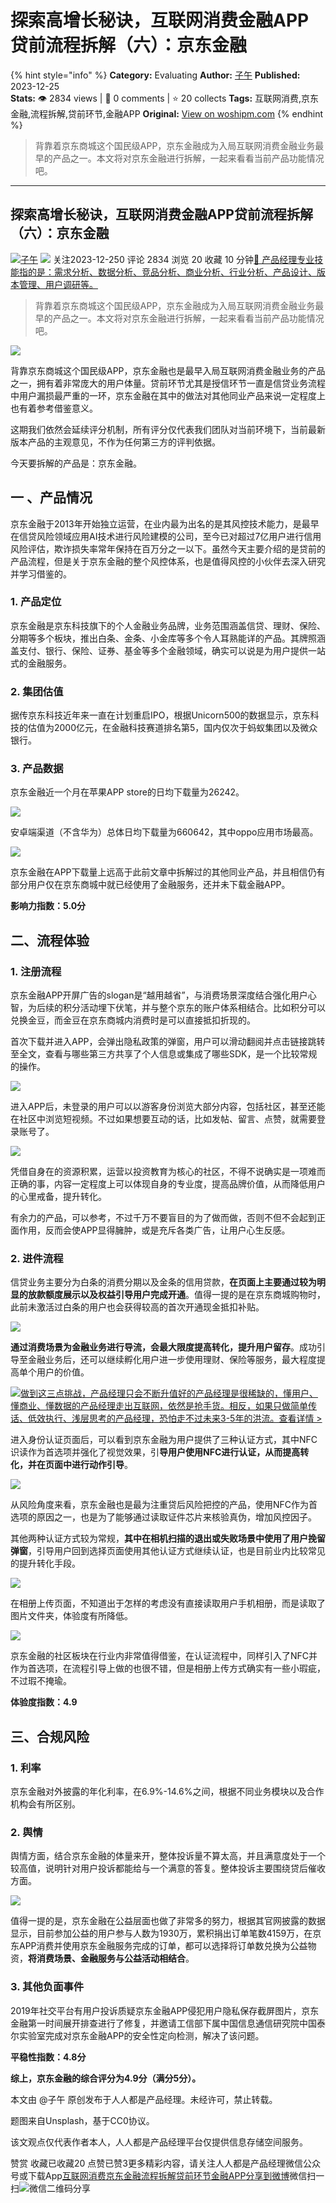 # 探索高增长秘诀，互联网消费金融APP贷前流程拆解（六）：京东金融
{% hint style="info" %}
**Category:** Evaluating
**Author:** [子午](https://www.woshipm.com/u/1324988)
**Published:** 2023-12-25  
**Stats:** 👁️ 2834 views | 💬 0 comments | ⭐ 20 collects
**Tags:** 互联网消费,京东金融,流程拆解,贷前环节,金融APP
**Original:** [View on woshipm.com](https://www.woshipm.com/evaluating/5964407.html)
{% endhint %}
> 背靠着京东商城这个国民级APP，京东金融成为入局互联网消费金融业务最早的产品之一。本文将对京东金融进行拆解，一起来看看当前产品功能情况吧。

---

## 探索高增长秘诀，互联网消费金融APP贷前流程拆解（六）：京东金融

[![](https://image.woshipm.com/wp-files/2021/09/wKxjpn4kTGwjz6QmvKEm.jpg!/both/72x72)](https://www.woshipm.com/u/1324988)[子午](https://www.woshipm.com/u/1324988) ![](https://static.woshipm.com/tag/1101_1@2x.png) 关注2023-12-250 评论 2834 浏览 20 收藏 10 分钟[🔗 产品经理专业技能指的是：需求分析、数据分析、竞品分析、商业分析、行业分析、产品设计、版本管理、用户调研等。](https://ke.qidianla.com/courses/90pm)

> 背靠着京东商城这个国民级APP，京东金融成为入局互联网消费金融业务最早的产品之一。本文将对京东金融进行拆解，一起来看看当前产品功能情况吧。

![](https://image.woshipm.com/2023/04/14/fa5cbae0-da8e-11ed-b35a-00163e0b5ff3.jpg)

背靠京东商城这个国民级APP，京东金融也是最早入局互联网消费金融业务的产品之一，拥有着非常庞大的用户体量。贷前环节尤其是授信环节一直是信贷业务流程中用户漏损最严重的一环，京东金融在其中的做法对其他同业产品来说一定程度上也有着参考借鉴意义。

这期我们依然会延续评分机制，所有评分仅代表我们团队对当前环境下，当前最新版本产品的主观意见，不作为任何第三方的评判依据。

今天要拆解的产品是：京东金融。

## 一 、产品情况

京东金融于2013年开始独立运营，在业内最为出名的是其风控技术能力，是最早在信贷风险领域应用AI技术进行风险建模的公司，至今已对超过7亿用户进行信用风险评估，欺诈损失率常年保持在百万分之一以下。虽然今天主要介绍的是贷前的产品流程，但是关于京东金融的整个风控体系，也是值得风控的小伙伴去深入研究并学习借鉴的。

### 1\. 产品定位

京东金融是京东科技旗下的个人金融业务品牌，业务范围涵盖信贷、理财、保险、分期等多个板块，推出白条、金条、小金库等多个令人耳熟能详的产品。其牌照涵盖支付、银行、保险、证券、基金等多个金融领域，确实可以说是为用户提供一站式的金融服务。

### 2\. 集团估值

据传京东科技近年来一直在计划重启IPO，根据Unicorn500的数据显示，京东科技的估值为2000亿元，在金融科技赛道排名第5，国内仅次于蚂蚁集团以及微众银行。

### 3\. 产品数据

京东金融近一个月在苹果APP store的日均下载量为26242。

![](https://image.woshipm.com/2023/12/22/5ec5923c-a0e0-11ee-8a89-00163e142b65.png)

安卓端渠道（不含华为）总体日均下载量为660642，其中oppo应用市场最高。

![](https://image.woshipm.com/2023/12/22/76178ff8-a0e0-11ee-b39b-00163e0b5ff3.png)

京东金融在APP下载量上远高于此前文章中拆解过的其他同业产品，并且相信仍有部分用户仅在京东商城中就已经使用了金融服务，还并未下载金融APP。

**影响力指数：5.0分**

## 二、流程体验

### 1\. 注册流程

京东金融APP开屏广告的slogan是“越用越省”，与消费场景深度结合强化用户心智，为后续的积分活动埋下伏笔，并与整个京东的账户体系相结合。比如积分可以兑换金豆，而金豆在京东商城内消费时是可以直接抵扣折现的。

首次下载并进入APP，会弹出隐私政策的弹窗，用户可以滑动翻阅并点击链接跳转至全文，查看与哪些第三方共享了个人信息或集成了哪些SDK，是一个比较常规的操作。

![](https://image.woshipm.com/2023/12/22/b98571ce-a0e0-11ee-8a89-00163e142b65.png)

进入APP后，未登录的用户可以以游客身份浏览大部分内容，包括社区，甚至还能在社区中浏览短视频。不过如果想要互动的话，比如发帖、留言、点赞，就需要登录账号了。

![](https://image.woshipm.com/wp-files/2023/12/nTzArK4WhR7NHuIwBHTF.png)

凭借自身在的资源积累，运营以投资教育为核心的社区，不得不说确实是一项难而正确的事，内容一定程度上可以体现自身的专业度，提高品牌价值，从而降低用户的心里戒备，提升转化。

有余力的产品，可以参考，不过千万不要盲目的为了做而做，否则不但不会起到正面作用，反而会使APP显得臃肿，或是充斥各类广告，让用户心生反感。

### 2\. 进件流程

信贷业务主要分为白条的消费分期以及金条的信用贷款，**在页面上主要通过较为明显的放款额度展示以及权益引导用户完成开通**。值得一提的是在京东商城购物时，此前未激活过白条的用户也会获得较高的首次开通现金抵扣补贴。

![](https://image.woshipm.com/2023/12/22/e2f48e96-a0e0-11ee-b39b-00163e0b5ff3.png)

**通过消费场景为金融业务进行导流，会最大限度提高转化，提升用户留存**。成功引导至金融业务后，还可以继续孵化用户进一步使用理财、保险等服务，最大程度提高单个用户的价值。

[![](https://image.woshipm.com/2023/07/27/1788a218-2c7f-11ee-b91f-00163e0b5ff3.png)做到这三点挑战，产品经理只会不断升值好的产品经理是很稀缺的，懂用户、懂商业、懂数据的产品经理走出互联网，依然是抢手货。相反，如果只做简单传话、低效执行、浅层思考的产品经理，恐怕走不过未来3-5年的洪流。查看详情 >](https://ke.qidianla.com/courses/bcpm)

进入身份认证页面后，可以看到京东金融为用户提供了三种认证方式，其中NFC识读作为首选项并强化了视觉效果，引**导用户使用NFC进行认证，从而提高转化，并在页面中进行动作引导**。

![](https://image.woshipm.com/2023/12/22/31fd8bd2-a0e1-11ee-9330-00163e142b65.png)

从风险角度来看，京东金融也是最为注重贷后风险把控的产品，使用NFC作为首选项的原因之一，也是为了能够通过读取证件芯片来核验真伪，增加风控因子。

其他两种认证方式较为常规，**其中在相机扫描的退出或失败场景中使用了用户挽留弹窗**，引导用户回到选择页面使用其他认证方式继续认证，也是目前业内比较常见的提升转化手段。

![](https://image.woshipm.com/2023/12/22/40427e96-a0e1-11ee-9167-00163e142b65.png)

在相册上传页面，不知道出于怎样的考虑没有直接读取用户手机相册，而是读取了图片文件夹，体验度有所降低。

![](https://image.woshipm.com/2023/12/22/4c9b8610-a0e1-11ee-9330-00163e142b65.png)

京东金融的社区板块在行业内非常值得借鉴，在认证流程中，同样引入了NFC并作为首选项，在流程引导上做的也很不错，但是相册上传方式确实有一些小瑕疵，不过瑕不掩瑜。

**体验度指数：4.9**

## 三、合规风险

### 1\. 利率

京东金融对外披露的年化利率，在6.9%-14.6%之间，根据不同业务模块以及合作机构会有所区别。

### 2\. 舆情

舆情方面，结合京东金融的体量来开，整体投诉量不算太高，并且满意度处于一个较高值，说明针对用户投诉都能给与一个满意的答复。整体投诉主要围绕贷后催收方面。

![](https://image.woshipm.com/2023/12/22/742199e0-a0e1-11ee-bb1e-00163e0b5ff3.png)

值得一提的是，京东金融在公益层面也做了非常多的努力，根据其官网披露的数据显示，目前参加公益的用户参与人数为1930万，累积捐出订单笔数4159万，在京东APP消费并使用京东金融服务完成的订单，都可以选择将订单数兑换为公益物资，**将消费场景、金融服务与公益活动相结合**。

### 3\. 其他负面事件

2019年社交平台有用户投诉质疑京东金融APP侵犯用户隐私保存截屏图片，京东金融第一时间展开排查进行了修复，并邀请工信部下属中国信息通信研究院中国泰尔实验室完成对京东金融APP的安全性定向检测，解决了该问题。

**平稳性指数：4.8分**

**综上，京东金融的综合评分为4.9分（满分5分）。**

本文由 @子午 原创发布于人人都是产品经理。未经许可，禁止转载。

题图来自Unsplash，基于CC0协议。

该文观点仅代表作者本人，人人都是产品经理平台仅提供信息存储空间服务。

赞赏 收藏已收藏20 点赞已赞3更多精彩内容，请关注人人都是产品经理微信公众号或下载App[互联网消费](https://www.woshipm.com/tag/%e4%ba%92%e8%81%94%e7%bd%91%e6%b6%88%e8%b4%b9)[京东金融](https://www.woshipm.com/tag/%e4%ba%ac%e4%b8%9c%e9%87%91%e8%9e%8d)[流程拆解](https://www.woshipm.com/tag/%e6%b5%81%e7%a8%8b%e6%8b%86%e8%a7%a3)[贷前环节](https://www.woshipm.com/tag/%e8%b4%b7%e5%89%8d%e7%8e%af%e8%8a%82)[金融APP](https://www.woshipm.com/tag/%e9%87%91%e8%9e%8dapp)[分享到微博](https://service.weibo.com/share/share.php?appkey=2775287854&title=探索高增长秘诀，互联网消费金融APP贷前流程拆解（六）：京东金融&url=https://www.woshipm.com/evaluating/5964407.html&pic=https://image.woshipm.com/2023/04/14/fa5cbae0-da8e-11ed-b35a-00163e0b5ff3.jpg)微信扫一扫![微信二维码](https://api.pwmqr.com/qrcode/create/?url=https://www.woshipm.com/evaluating/5964407.html)分享
